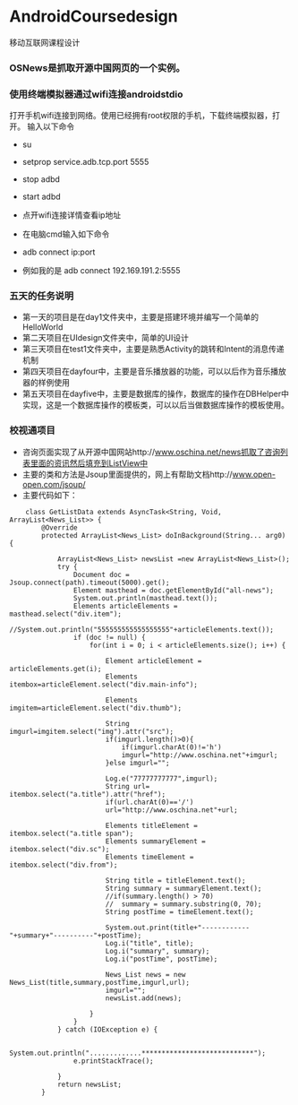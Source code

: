 ﻿# AndroidCoursedesign

移动互联网课程设计

### OSNews是抓取开源中国网页的一个实例。

### 使用终端模拟器通过wifi连接androidstdio

打开手机wifi连接到网络。使用已经拥有root权限的手机，下载终端模拟器，打开。
输入以下命令

* su
* setprop service.adb.tcp.port 5555
* stop adbd
* start adbd

* 点开wifi连接详情查看ip地址

* 在电脑cmd输入如下命令
* adb connect ip:port
* 例如我的是 adb connect 192.169.191.2:5555

### 五天的任务说明

* 第一天的项目是在day1文件夹中，主要是搭建环境并编写一个简单的HelloWorld
* 第二天项目在UIdesign文件夹中，简单的UI设计
* 第三天项目在test1文件夹中，主要是熟悉Activity的跳转和Intent的消息传递机制
* 第四天项目在dayfour中，主要是音乐播放器的功能，可以以后作为音乐播放器的样例使用
* 第五天项目在dayfive中，主要是数据库的操作，数据库的操作在DBHelper中实现，这是一个数据库操作的模板类，可以以后当做数据库操作的模板使用。

### 校视通项目

* 咨询页面实现了从开源中国网站http://www.oschina.net/news抓取了咨询列表里面的资讯然后填充到ListView中
* 主要的类和方法是Jsoup里面提供的，网上有帮助文档http://www.open-open.com/jsoup/
* 主要代码如下：

```
	class GetListData extends AsyncTask<String, Void, ArrayList<News_List>> {
		@Override 
		protected ArrayList<News_List> doInBackground(String... arg0) {
			
			ArrayList<News_List> newsList =new ArrayList<News_List>();
			try {
				Document doc = Jsoup.connect(path).timeout(5000).get(); 
				Element masthead = doc.getElementById("all-news");
				System.out.println(masthead.text());
			    Elements articleElements =  masthead.select("div.item");
			    //System.out.println("555555555555555555"+articleElements.text());
				if (doc != null) { 
					for(int i = 0; i < articleElements.size(); i++) {
					    
					    Element articleElement = articleElements.get(i);
					    Elements itembox=articleElement.select("div.main-info");
					    
					    Elements imgitem=articleElement.select("div.thumb");
					    
					    String imgurl=imgitem.select("img").attr("src");
					    if(imgurl.length()>0){
					    	if(imgurl.charAt(0)!='h')
					    	imgurl="http://www.oschina.net"+imgurl;
					    }else imgurl="";
					    
					    Log.e("77777777777",imgurl);
					    String url=		itembox.select("a.title").attr("href");
					    if(url.charAt(0)=='/')
					    url="http://www.oschina.net"+url;
					    
					    Elements titleElement = itembox.select("a.title span");
					    Elements summaryElement = itembox.select("div.sc");
					    Elements timeElement = itembox.select("div.from");
					    
					    String title = titleElement.text();
					    String summary = summaryElement.text();
					    //if(summary.length() > 70)
					    //	summary = summary.substring(0, 70);
					    String postTime = timeElement.text();
					    
					    System.out.print(title+"------------"+summary+"----------"+postTime);
					    Log.i("title", title);
					    Log.i("summary", summary); 
					    Log.i("postTime", postTime);
					    
					    News_List news = new News_List(title,summary,postTime,imgurl,url);
					    imgurl="";
					    newsList.add(news);
					 
					}
				} 
			} catch (IOException e) {
				
				System.out.println(".............****************************");
				e.printStackTrace(); 
				
			}
			return newsList; 
		} 
```